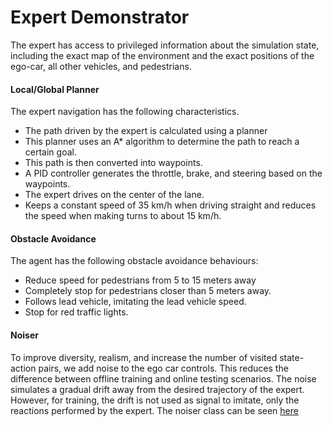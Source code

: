 Expert Demonstrator
================

 The expert has access to privileged information
about the simulation state, including the exact map of the
environment and the exact positions of the ego-car, all other
vehicles, and pedestrians.




#### Local/Global Planner

The expert navigation has the following characteristics.

* The path driven by the expert is calculated using a planner
* This planner uses an A* algorithm to determine the path to reach a certain
goal.
* This path is then converted into waypoints.
* A  PID controller generates the throttle, brake, and steering based
on the waypoints.
* The expert drives on the center of the lane.
* Keeps a constant speed of 35 km/h when driving straight and reduces the
speed when making turns to about 15 km/h.


#### Obstacle Avoidance

The agent has the following obstacle avoidance behaviours:

* Reduce speed for pedestrians from 5 to 15 meters away
* Completely stop for pedestrians closer than 5 meters away.
* Follows lead vehicle, imitating the lead vehicle speed.
* Stop for red traffic lights.


#### Noiser

To improve diversity, realism, and increase the number of
visited state-action pairs, we add noise to the ego car controls.
 This reduces the difference between offline training and
 online testing scenarios.
 The noise simulates a gradual drift away from the desired
 trajectory of the expert. However, for training,
 the drift is not used as signal to imitate, only the reactions performed
 by the expert. The noiser class can be seen [here](../modules/noiser.py)

